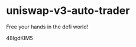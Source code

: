 # uniswap-v3-auto-trader
Free your hands in the defi world!





























































48lgdKIM5
